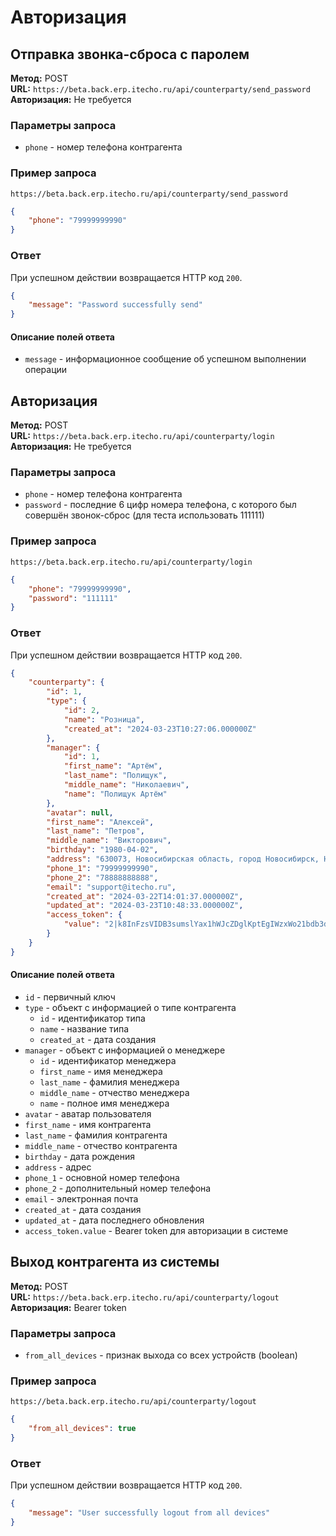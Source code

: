# Авторизация

## Отправка звонка-сброса с паролем

**Метод:** POST  
**URL:** `https://beta.back.erp.itecho.ru/api/counterparty/send_password`  
**Авторизация:** Не требуется

### Параметры запроса

- `phone` - номер телефона контрагента

### Пример запроса

`https://beta.back.erp.itecho.ru/api/counterparty/send_password`
```json
{
    "phone": "79999999990"
}
```

### Ответ

При успешном действии возвращается HTTP код `200`.
```json
{
    "message": "Password successfully send"
}
```

#### Описание полей ответа

- `message` - информационное сообщение об успешном выполнении операции

## Авторизация

**Метод:** POST  
**URL:** `https://beta.back.erp.itecho.ru/api/counterparty/login`  
**Авторизация:** Не требуется

### Параметры запроса

- `phone` - номер телефона контрагента
- `password` - последние 6 цифр номера телефона, с которого был совершён звонок-сброс (для теста использовать 111111)

### Пример запроса

`https://beta.back.erp.itecho.ru/api/counterparty/login`
```json
{
    "phone": "79999999990",
    "password": "111111"
}
```

### Ответ

При успешном действии возвращается HTTP код `200`.
```json
{
    "counterparty": {
        "id": 1,
        "type": {
            "id": 2,
            "name": "Розница",
            "created_at": "2024-03-23T10:27:06.000000Z"
        },
        "manager": {
            "id": 1,
            "first_name": "Артём",
            "last_name": "Полищук",
            "middle_name": "Николаевич",
            "name": "Полищук Артём"
        },
        "avatar": null,
        "first_name": "Алексей",
        "last_name": "Петров",
        "middle_name": "Викторович",
        "birthday": "1980-04-02",
        "address": "630073, Новосибирская область, город Новосибирск, Новогодняя ул., д. 20/1, кв. 26",
        "phone_1": "79999999990",
        "phone_2": "78888888888",
        "email": "support@itecho.ru",
        "created_at": "2024-03-22T14:01:37.000000Z",
        "updated_at": "2024-03-23T10:48:33.000000Z",
        "access_token": {
            "value": "2|k8InFzsVIDB3sumslYax1hWJcZDglKptEgIWzxWo21bdb3d6"
        }
    }
}
```

#### Описание полей ответа

- `id` - первичный ключ
- `type` - объект с информацией о типе контрагента
  - `id` - идентификатор типа
  - `name` - название типа
  - `created_at` - дата создания
- `manager` - объект с информацией о менеджере
  - `id` - идентификатор менеджера
  - `first_name` - имя менеджера
  - `last_name` - фамилия менеджера
  - `middle_name` - отчество менеджера
  - `name` - полное имя менеджера
- `avatar` - аватар пользователя
- `first_name` - имя контрагента
- `last_name` - фамилия контрагента
- `middle_name` - отчество контрагента
- `birthday` - дата рождения
- `address` - адрес
- `phone_1` - основной номер телефона
- `phone_2` - дополнительный номер телефона
- `email` - электронная почта
- `created_at` - дата создания
- `updated_at` - дата последнего обновления
- `access_token.value` - Bearer token для авторизации в системе

## Выход контрагента из системы

**Метод:** POST  
**URL:** `https://beta.back.erp.itecho.ru/api/counterparty/logout`  
**Авторизация:** Bearer token  

### Параметры запроса

- `from_all_devices` - признак выхода со всех устройств (boolean)

### Пример запроса

`https://beta.back.erp.itecho.ru/api/counterparty/logout`
```json
{
    "from_all_devices": true
}
```

### Ответ

При успешном действии возвращается HTTP код `200`.
```json
{
    "message": "User successfully logout from all devices"
}
```
